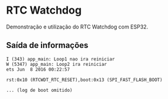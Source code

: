 # RTC Watchdog
Demonstração e utilização do RTC Watchdog com ESP32.

## Saída de informações
```
I (343) app_main: Loop1 nao ira reiniciar
W (5347) app_main: Loop2 ira reiniciar
ets Jun  8 2016 00:22:57

rst:0x10 (RTCWDT_RTC_RESET),boot:0x13 (SPI_FAST_FLASH_BOOT)

... (log de boot omitido)
```